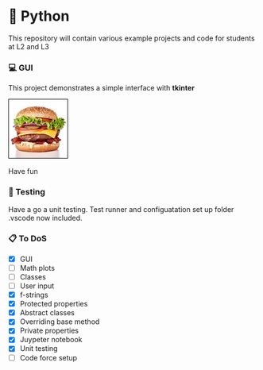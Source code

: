 # :rocket: Python 

This repository will contain various example projects and code for students at L2 and L3

### :computer: GUI

This project demonstrates a simple interface with **tkinter** 

![Image of Project](gui/burger.jpg)
 
Have fun 

### :test_tube: Testing

Have a go a unit testing. Test runner and configuatation set up folder .vscode now included.

### :clipboard: To DoS

- [x] GUI
- [ ] Math plots
- [ ] Classes
- [ ] User input
- [x] f-strings
- [x] Protected properties
- [x] Abstract classes
- [x] Overriding base method
- [x] Private properties
- [x] Juypeter notebook
- [x] Unit testing
- [ ] Code force setup